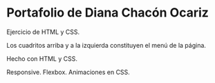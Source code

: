# Portafolio de Diana Chacón Ocariz

Ejercicio de HTML y CSS.

Los cuadritos arriba y a la izquierda constituyen el menú de la página.

Hecho con HTML y CSS.

Responsive. Flexbox. Animaciones en CSS.

